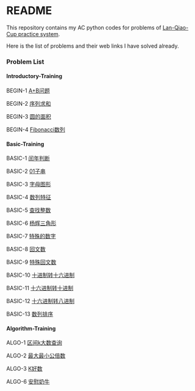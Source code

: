 # README

This repository contains my AC python codes for problems of [Lan-Qiao-Cup practice system](http://lx.lanqiao.cn/problemsets.page).

Here is the list of problems and their web links I have solved already.

### Problem List

#### Introductory-Training

BEGIN-1	[A+B问题](http://lx.lanqiao.cn/problem.page?gpid=T1)

BEGIN-2	[序列求和](http://lx.lanqiao.cn/problem.page?gpid=T2)

BEGIN-3	[圆的面积](http://lx.lanqiao.cn/problem.page?gpid=T3)

BEGIN-4	[Fibonacci数列](http://lx.lanqiao.cn/problem.page?gpid=T4)

#### Basic-Training

BASIC-1	[闰年判断](http://lx.lanqiao.cn/problem.page?gpid=T5)

BASIC-2	[01子串](http://lx.lanqiao.cn/problem.page?gpid=T6)

BASIC-3	[字母图形](http://lx.lanqiao.cn/problem.page?gpid=T7)

BASIC-4	[数列特征](http://lx.lanqiao.cn/problem.page?gpid=T8)

BASIC-5	[查找整数](http://lx.lanqiao.cn/problem.page?gpid=T9)

BASIC-6	[杨辉三角形](http://lx.lanqiao.cn/problem.page?gpid=T10)

BASIC-7	[特殊的数字](http://lx.lanqiao.cn/problem.page?gpid=T46)

BASIC-8	[回文数](http://lx.lanqiao.cn/problem.page?gpid=T47)

BASIC-9	[特殊回文数](http://lx.lanqiao.cn/problem.page?gpid=T48)

BASIC-10	[十进制转十六进制](http://lx.lanqiao.cn/problem.page?gpid=T49)

BASIC-11	[十六进制转十进制](http://lx.lanqiao.cn/problem.page?gpid=T49)

BASIC-12	[十六进制转八进制](http://lx.lanqiao.cn/problem.page?gpid=T51)

BASIC-13	[数列排序](http://lx.lanqiao.cn/problem.page?gpid=T52)

#### Algorithm-Training

ALGO-1	[区间k大数查询](http://lx.lanqiao.cn/problem.page?gpid=T11)

ALGO-2	[最大最小公倍数](http://lx.lanqiao.cn/problem.page?gpid=T12)

ALGO-3	[K好数](http://lx.lanqiao.cn/problem.page?gpid=T13)

ALGO-6	[安慰奶牛](http://lx.lanqiao.cn/problem.page?gpid=T16)